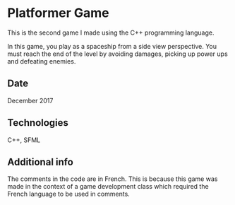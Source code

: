 # Platformer Game

This is the second game I made using the C++ programming language. 

In this game, you play as a spaceship from a side view perspective. You must reach the end of the level by avoiding damages, picking up power ups and defeating enemies.

## Date

December 2017

## Technologies

C++, SFML

## Additional info

The comments in the code are in French. This is because this game was made in the context of a game development class which required the French language to be used in comments.